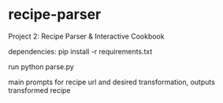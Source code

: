 # recipe-parser
Project 2: Recipe Parser &amp; Interactive Cookbook

dependencies:
pip install -r requirements.txt


run 
python parse.py

main prompts for recipe url and desired transformation, outputs transformed recipe